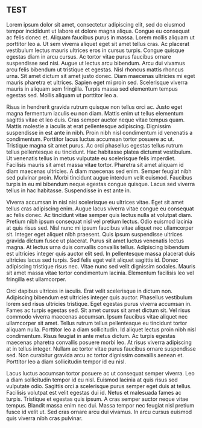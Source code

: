 ## TEST
Lorem ipsum dolor sit amet, consectetur adipiscing elit, sed do eiusmod tempor incididunt ut labore et dolore magna aliqua. Congue eu consequat ac felis donec et. Aliquam faucibus purus in massa. Lorem mollis aliquam ut porttitor leo a. Ut sem viverra aliquet eget sit amet tellus cras. Ac placerat vestibulum lectus mauris ultrices eros in cursus turpis. Congue quisque egestas diam in arcu cursus. Ac tortor vitae purus faucibus ornare suspendisse sed nisi. Augue ut lectus arcu bibendum. Arcu dui vivamus arcu felis bibendum ut tristique et egestas. Nisl rhoncus mattis rhoncus urna. Sit amet dictum sit amet justo donec. Diam maecenas ultricies mi eget mauris pharetra et ultrices. Sapien eget mi proin sed. Scelerisque viverra mauris in aliquam sem fringilla. Turpis massa sed elementum tempus egestas sed. Mollis aliquam ut porttitor leo a.

Risus in hendrerit gravida rutrum quisque non tellus orci ac. Justo eget magna fermentum iaculis eu non diam. Mattis enim ut tellus elementum sagittis vitae et leo duis. Cras semper auctor neque vitae tempus quam. Mattis molestie a iaculis at erat pellentesque adipiscing. Dignissim suspendisse in est ante in nibh. Proin nibh nisl condimentum id venenatis a condimentum. Porttitor lacus luctus accumsan tortor posuere ac ut. Tristique magna sit amet purus. Ac orci phasellus egestas tellus rutrum tellus pellentesque eu tincidunt. Hac habitasse platea dictumst vestibulum. Ut venenatis tellus in metus vulputate eu scelerisque felis imperdiet. Facilisis mauris sit amet massa vitae tortor. Pharetra sit amet aliquam id diam maecenas ultricies. A diam maecenas sed enim. Semper feugiat nibh sed pulvinar proin. Morbi tincidunt augue interdum velit euismod. Faucibus turpis in eu mi bibendum neque egestas congue quisque. Lacus sed viverra tellus in hac habitasse. Suspendisse in est ante in.

Viverra accumsan in nisl nisi scelerisque eu ultrices vitae. Eget sit amet tellus cras adipiscing enim. Augue lacus viverra vitae congue eu consequat ac felis donec. Ac tincidunt vitae semper quis lectus nulla at volutpat diam. Pretium nibh ipsum consequat nisl vel pretium lectus. Odio euismod lacinia at quis risus sed. Nisl nunc mi ipsum faucibus vitae aliquet nec ullamcorper sit. Integer eget aliquet nibh praesent. Quis ipsum suspendisse ultrices gravida dictum fusce ut placerat. Purus sit amet luctus venenatis lectus magna. At lectus urna duis convallis convallis tellus. Adipiscing bibendum est ultricies integer quis auctor elit sed. In pellentesque massa placerat duis ultricies lacus sed turpis. Sed felis eget velit aliquet sagittis id. Donec adipiscing tristique risus nec. Vitae nunc sed velit dignissim sodales. Mauris sit amet massa vitae tortor condimentum lacinia. Elementum facilisis leo vel fringilla est ullamcorper.

Orci dapibus ultrices in iaculis. Erat velit scelerisque in dictum non. Adipiscing bibendum est ultricies integer quis auctor. Phasellus vestibulum lorem sed risus ultricies tristique. Eget egestas purus viverra accumsan in. Fames ac turpis egestas sed. Sit amet cursus sit amet dictum sit. Vel risus commodo viverra maecenas accumsan. Ipsum faucibus vitae aliquet nec ullamcorper sit amet. Tellus rutrum tellus pellentesque eu tincidunt tortor aliquam nulla. Porttitor leo a diam sollicitudin. Id aliquet lectus proin nibh nisl condimentum. Risus feugiat in ante metus dictum. Ac turpis egestas maecenas pharetra convallis posuere morbi leo. At risus viverra adipiscing at in tellus integer. Nullam ac tortor vitae purus faucibus ornare suspendisse sed. Non curabitur gravida arcu ac tortor dignissim convallis aenean et. Porttitor leo a diam sollicitudin tempor id eu nisl.

Lacus luctus accumsan tortor posuere ac ut consequat semper viverra. Leo a diam sollicitudin tempor id eu nisl. Euismod lacinia at quis risus sed vulputate odio. Sagittis orci a scelerisque purus semper eget duis at tellus. Facilisis volutpat est velit egestas dui id. Netus et malesuada fames ac turpis. Tristique et egestas quis ipsum. A cras semper auctor neque vitae tempus. Blandit massa enim nec dui. Massa tempor nec feugiat nisl pretium fusce id velit ut. Sed cras ornare arcu dui vivamus. In arcu cursus euismod quis viverra nibh cras pulvinar.